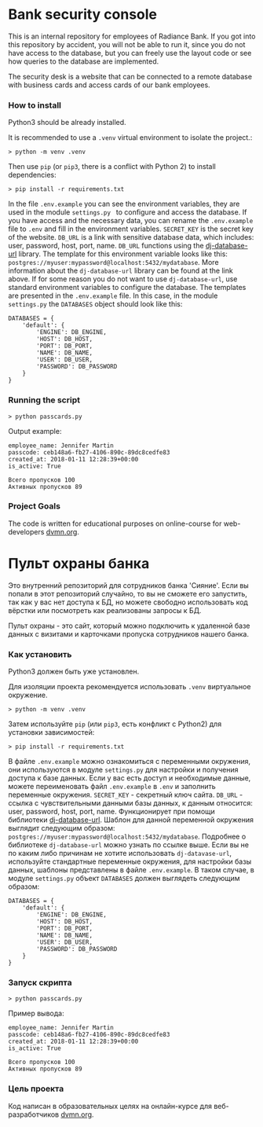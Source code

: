 # Bank security console

This is an internal repository for employees of Radiance Bank. If you got into
this repository by accident, you will not be able to run it, since you do not
have access to the database, but you can freely use the layout code or see
how queries to the database are implemented.

The security desk is a website that can be connected to a remote database with
business cards and access cards of our bank employees.

### How to install

Python3 should be already installed.

It is recommended to use a `.venv` virtual environment to isolate the project.:
```shell
> python -m venv .venv
```

Then use `pip` (or `pip3`, there is a conflict with Python 2) to install dependencies:
```shell
> pip install -r requirements.txt
```

In the file `.env.example` you can see the environment variables, they are used in the module `settings.py `
to configure and access the database. If you have access and the necessary data, you can rename
the `.env.example` file to `.env` and fill in the environment variables. `SECRET_KEY` is the secret key of the website.
`DB_URL` is a link with sensitive database data, which includes: user, password, host, port, name. 
`DB_URL` functions using the [dj-database-url](https://github.com/jazzband/dj-database-url/tree/master) 
library. The template for this environment variable looks like this: 
`postgres://myuser:mypassword@localhost:5432/mydatabase`. 
More information about the `dj-database-url` library can be found at the link above. 
If for some reason you do not want to use
`dj-database-url`, use standard environment variables to configure the database. The templates
are presented in the `.env.example` file. In this case, in the module `settings.py` the `DATABASES`
object should look like this:
```shell
DATABASES = {
    'default': {
        'ENGINE': DB_ENGINE,
        'HOST': DB_HOST,
        'PORT': DB_PORT,
        'NAME': DB_NAME,
        'USER': DB_USER,
        'PASSWORD': DB_PASSWORD
    }
}
```

### Running the script

```shell
> python passcards.py
```

Output example:
```shell
employee_name: Jennifer Martin
passcode: ceb148a6-fb27-4106-890c-89dc8cedfe83
created_at: 2018-01-11 12:28:39+00:00
is_active: True

Всего пропусков 100
Активных пропусков 89
```

### Project Goals

The code is written for educational purposes on online-course for web-developers [dvmn.org](https://dvmn.org/).

# Пульт охраны банка

Это внутренний репозиторий для сотрудников банка 'Сияние'. Если вы попали в
этот репозиторий случайно, то вы не сможете его запустить, так как у вас нет
доступа к БД, но можете свободно использовать код вёрстки или посмотреть
как реализованы запросы к БД.

Пульт охраны - это сайт, который можно подключить к удаленной базе данных с 
визитами и карточками пропуска сотрудников нашего банка.

### Как установить

Python3 должен быть уже установлен. 

Для изоляции проекта рекомендуется использовать `.venv` виртуальное окружение. 
```shell
> python -m venv .venv
```

Затем используйте `pip` (или `pip3`, есть конфликт с Python2) для установки зависимостей:
```shell
> pip install -r requirements.txt
```

В файле `.env.example` можно ознакомиться с переменными окружения, они используются в модуле `settings.py`
для настройки и получения доступа к базе данных. Если у вас есть доступ и необходимые данные, можете переименовать
файл `.env.example` в `.env` и заполнить переменные окружения. `SECRET_KEY` - секретный ключ сайта.
`DB_URL` - ссылка с чувствительными данными базы данных, к данным относится: user, password, host, port, name. 
Функционирует при помощи библиотеки [dj-database-url](https://github.com/jazzband/dj-database-url/tree/master). 
Шаблон для данной переменной окружения выглядит следующим образом: 
`postgres://myuser:mypassword@localhost:5432/mydatabase`. Подробнее о библиотеке `dj-database-url` можно узнать по ссылке выше. 
Если вы не по каким либо причинам не хотите использовать
`dj-datavase-url`, используйте стандартные переменные окружения, для настройки базы данных, шаблоны
представлены в файле `.env.example`.
В таком случае, в модуле `settings.py` объект `DATABASES` должен выглядеть 
следующим образом: 
```shell
DATABASES = {
    'default': {
        'ENGINE': DB_ENGINE,
        'HOST': DB_HOST,
        'PORT': DB_PORT,
        'NAME': DB_NAME,
        'USER': DB_USER,
        'PASSWORD': DB_PASSWORD
    }
}
```

### Запуск скрипта

```shell
> python passcards.py
```

Пример вывода:
```shell
employee_name: Jennifer Martin
passcode: ceb148a6-fb27-4106-890c-89dc8cedfe83
created_at: 2018-01-11 12:28:39+00:00
is_active: True

Всего пропусков 100
Активных пропусков 89
```

### Цель проекта

Код написан в образовательных целях на онлайн-курсе для веб-разработчиков [dvmn.org](https://dvmn.org/).